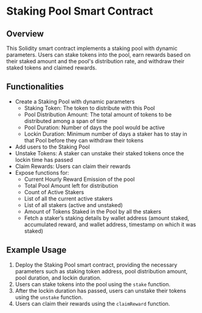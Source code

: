 # Staking Pool Smart Contract

## Overview

This Solidity smart contract implements a staking pool with dynamic parameters. Users can stake tokens into the pool, earn rewards based on their staked amount and the pool's distribution rate, and withdraw their staked tokens and claimed rewards.

## Functionalities

- Create a Staking Pool with dynamic parameters
    - Staking Token: The token to distribute with this Pool
    - Pool Distribution Amount: The total amount of tokens to be distributed among a span of time
    - Pool Duration: Number of days the pool would be active
    - Lockin Duration: Minimum number of days a staker has to stay in that Pool before they can withdraw their tokens
- Add users to the Staking Pool
- Unstake Tokens: A staker can unstake their staked tokens once the lockin time has passed
- Claim Rewards: Users can claim their rewards
- Expose functions for:
    - Current Hourly Reward Emission of the pool
    - Total Pool Amount left for distribution
    - Count of Active Stakers
    - List of all the current active stakers
    - List of all stakers (active and unstaked)
    - Amount of Tokens Staked in the Pool by all the stakers
    - Fetch a staker’s staking details by wallet address (amount staked, accumulated reward, and wallet address, timestamp on which it was staked)

## Example Usage

1. Deploy the Staking Pool smart contract, providing the necessary parameters such as staking token address, pool distribution amount, pool duration, and lockin duration.
2. Users can stake tokens into the pool using the `stake` function.
3. After the lockin duration has passed, users can unstake their tokens using the `unstake` function.
4. Users can claim their rewards using the `claimReward` function.



